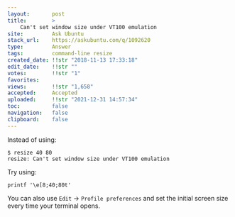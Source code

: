 ```yaml
---
layout:       post
title:        >
    Can't set window size under VT100 emulation
site:         Ask Ubuntu
stack_url:    https://askubuntu.com/q/1092620
type:         Answer
tags:         command-line resize
created_date: !!str "2018-11-13 17:33:18"
edit_date:    !!str ""
votes:        !!str "1"
favorites:    
views:        !!str "1,658"
accepted:     Accepted
uploaded:     !!str "2021-12-31 14:57:34"
toc:          false
navigation:   false
clipboard:    false
---
```


Instead of using:

``` 
$ resize 40 80
resize: Can't set window size under VT100 emulation

```

Try using:

``` 
printf '\e[8;40;80t'

```

You can also use `Edit` -> `Profile preferences` and set the initial screen size every time your terminal opens.
